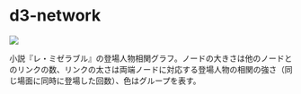 # d3-network
![](network.gif)

小説『レ・ミゼラブル』の登場人物相関グラフ。ノードの大きさは他のノードとのリンクの数、リンクの太さは両端ノードに対応する登場人物の相関の強さ（同じ場面に同時に登場した回数）、色はグループを表す。
